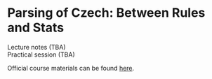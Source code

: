 # Parsing of Czech: Between Rules and Stats

Lecture notes (TBA)  
Practical session (TBA)

Official course materials can be found [here](https://nlp.fi.muni.cz/en/AdvancedNlpCourse/ParsingCzech).
